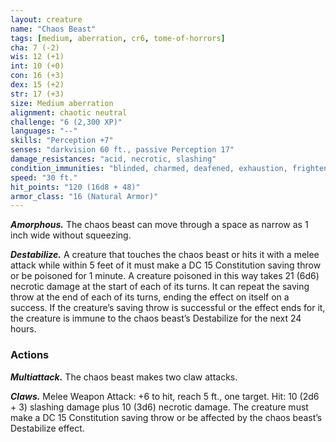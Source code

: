 ```yaml
---
layout: creature
name: "Chaos Beast"
tags: [medium, aberration, cr6, tome-of-horrors]
cha: 7 (-2)
wis: 12 (+1)
int: 10 (+0)
con: 16 (+3)
dex: 15 (+2)
str: 17 (+3)
size: Medium aberration
alignment: chaotic neutral
challenge: "6 (2,300 XP)"
languages: "--"
skills: "Perception +7"
senses: "darkvision 60 ft., passive Perception 17"
damage_resistances: "acid, necrotic, slashing"
condition_immunities: "blinded, charmed, deafened, exhaustion, frightened, prone"
speed: "30 ft."
hit_points: "120 (16d8 + 48)"
armor_class: "16 (Natural Armor)"
---
```


***Amorphous.*** The chaos beast can move
through a space as narrow as 1 inch wide without
squeezing.

***Destabilize.*** A creature that touches the chaos
beast or hits it with a melee attack while within 5
feet of it must make a DC 15 Constitution saving throw or be poisoned for
1 minute. A creature poisoned in this way takes 21 (6d6) necrotic damage
at the start of each of its turns. It can repeat the saving throw at the end of
each of its turns, ending the effect on itself on a success. If the creature’s
saving throw is successful or the effect ends for it, the creature is immune
to the chaos beast’s Destabilize for the next 24 hours.

### Actions

***Multiattack.*** The chaos beast makes two claw attacks.

***Claws.*** Melee Weapon Attack: +6 to hit, reach 5 ft., one target. Hit: 10
(2d6 + 3) slashing damage plus 10 (3d6) necrotic damage. The creature
must make a DC 15 Constitution saving throw or be affected by the chaos
beast’s Destabilize effect.
